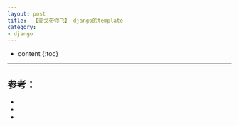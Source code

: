 ```yaml
---
layout: post
title:  【姜戈带你飞】-django的template
category: 
- django  
---
```


* content
{:toc}



----

## 参考：

- []()  
- []()  
- []()  